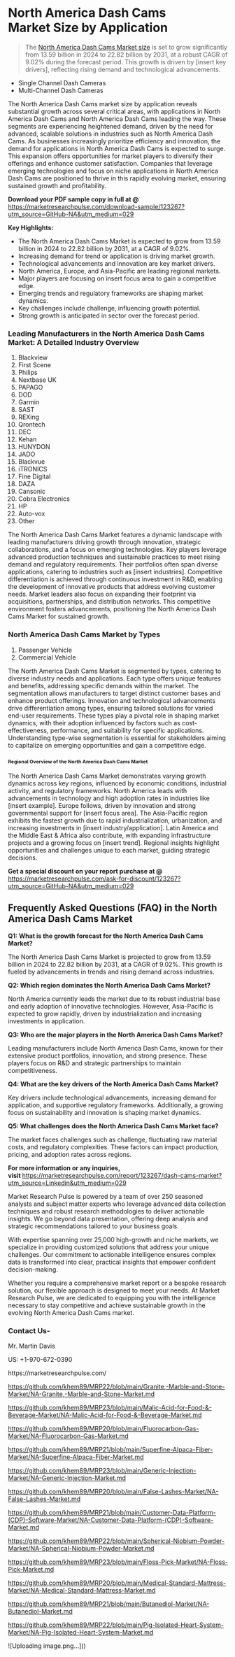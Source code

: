 <h1>North America Dash Cams Market&nbsp;Size by Application</h1><blockquote><p>The <a href="https://marketresearchpulse.com/download-sample/123267?utm_source=GitHub-NA&amp;utm_medium=029">North America Dash Cams Market size</a> is set to grow significantly from 13.59 billion in 2024 to 22.82 billion by 2031, at a robust CAGR of 9.02% during the forecast period. This growth is driven by [insert key drivers], reflecting rising demand and technological advancements.</p></blockquote><ul><li>Single Channel Dash Cameras<li> Multi-Channel Dash Cameras</li></ul><p>The North America Dash Cams market size by application reveals substantial growth across several critical areas, with applications in North America Dash Cams and North America Dash Cams leading the way. These segments are experiencing heightened demand, driven by the need for advanced, scalable solutions in industries such as North America Dash Cams. As businesses increasingly prioritize efficiency and innovation, the demand for applications in North America Dash Cams is expected to surge. This expansion offers opportunities for market players to diversify their offerings and enhance customer satisfaction. Companies that leverage emerging technologies and focus on niche applications in North America Dash Cams are positioned to thrive in this rapidly evolving market, ensuring sustained growth and profitability.</p><p><strong>Download your PDF sample copy in full at @ </strong><a href="https://marketresearchpulse.com/download-sample/123267?utm_source=GitHub-NA&amp;utm_medium=029">https://marketresearchpulse.com/download-sample/123267?utm_source=GitHub-NA&amp;utm_medium=029</a></p><p><strong>Key Highlights: </strong></p><ul><li>The North America Dash Cams Market is expected to grow from 13.59 billion in 2024 to 22.82 billion by 2031, at a CAGR of 9.02%.</li><li>Increasing demand for trend or application is driving market growth.</li><li>Technological advancements and innovation are key market drivers.</li><li>North America, Europe, and Asia-Pacific are leading regional markets.</li><li>Major players are focusing on insert focus area to gain a competitive edge.</li><li>Emerging trends and regulatory frameworks are shaping market dynamics.</li><li>Key challenges include challenge, influencing growth potential.</li><li>Strong growth is anticipated in sector over the forecast period.</li></ul><h3>Leading Manufacturers in the North America Dash Cams Market: A Detailed Industry Overview</h3><ol><li>Blackview</li><li>First Scene</li><li>Philips</li><li>Nextbase UK</li><li>PAPAGO</li><li>DOD</li><li>Garmin</li><li>SAST</li><li>REXing</li><li>Qrontech</li><li>DEC</li><li>Kehan</li><li>HUNYDON</li><li>JADO</li><li>Blackvue</li><li>iTRONICS</li><li>Fine Digital</li><li>DAZA</li><li>Cansonic</li><li>Cobra Electronics</li><li>HP</li><li>Auto-vox</li><li>Other</li></ol><div class="flex max-w-full flex-col flex-grow"><div class="min-h-8 text-message flex w-full flex-col items-end gap-2 whitespace-normal break-words [.text-message+&amp;]:mt-5" dir="auto" data-message-author-role="assistant" data-message-id="fd8432e4-4910-450d-b182-61b7bfb0a01f" data-message-model-slug="gpt-4o"><div class="flex w-full flex-col gap-1 empty:hidden first:pt-[3px]"><div class="markdown prose w-full break-words dark:prose-invert light"><p>The North America Dash Cams Market features a dynamic landscape with leading manufacturers driving growth through innovation, strategic collaborations, and a focus on emerging technologies. Key players leverage advanced production techniques and sustainable practices to meet rising demand and regulatory requirements. Their portfolios often span diverse applications, catering to industries such as [insert industries]. Competitive differentiation is achieved through continuous investment in R&amp;D, enabling the development of innovative products that address evolving customer needs. Market leaders also focus on expanding their footprint via acquisitions, partnerships, and distribution networks. This competitive environment fosters advancements, positioning the North America Dash Cams Market for sustained growth.</p></div></div></div></div><h3>North America Dash Cams Market by Types</h3><ol><li>Passenger Vehicle<li> Commercial Vehicle</li></ol><div class="flex max-w-full flex-col flex-grow"><div class="min-h-8 text-message flex w-full flex-col items-end gap-2 whitespace-normal break-words [.text-message+&amp;]:mt-5" dir="auto" data-message-author-role="assistant" data-message-id="084470be-0bb7-4664-bddf-5156b4f41249" data-message-model-slug="gpt-4o-mini"><div class="flex w-full flex-col gap-1 empty:hidden first:pt-[3px]"><div class="markdown prose w-full break-words dark:prose-invert light"><p>The North America Dash Cams Market is segmented by types, catering to diverse industry needs and applications. Each type offers unique features and benefits, addressing specific demands within the market. The segmentation allows manufacturers to target distinct customer bases and enhance product offerings. Innovation and technological advancements drive differentiation among types, ensuring tailored solutions for varied end-user requirements. These types play a pivotal role in shaping market dynamics, with their adoption influenced by factors such as cost-effectiveness, performance, and suitability for specific applications. Understanding type-wise segmentation is essential for stakeholders aiming to capitalize on emerging opportunities and gain a competitive edge.</p></div></div></div></div><h3><span style="font-size: 11px;">Regional Overview of the North America Dash Cams Market</span></h3><div class="flex max-w-full flex-col flex-grow"><div class="min-h-8 text-message flex w-full flex-col items-end gap-2 whitespace-normal break-words [.text-message+&amp;]:mt-5" dir="auto" data-message-author-role="assistant" data-message-id="e9038762-ce64-4e30-91c9-9bd413514231" data-message-model-slug="gpt-4o-mini"><div class="flex w-full flex-col gap-1 empty:hidden first:pt-[3px]"><div class="markdown prose w-full break-words dark:prose-invert light"><p>The North America Dash Cams Market demonstrates varying growth dynamics across key regions, influenced by economic conditions, industrial activity, and regulatory frameworks. North America leads with advancements in technology and high adoption rates in industries like [insert example]. Europe follows, driven by innovation and strong governmental support for [insert focus area]. The Asia-Pacific region exhibits the fastest growth due to rapid industrialization, urbanization, and increasing investments in [insert industry/application]. Latin America and the Middle East &amp; Africa also contribute, with expanding infrastructure projects and a growing focus on [insert trend]. Regional insights highlight opportunities and challenges unique to each market, guiding strategic decisions.</p></div></div></div></div><p><strong>Get a special discount on your report purchase at @ </strong><a href="https://marketresearchpulse.com/ask-for-discount/123267?utm_source=GitHub-NA&amp;utm_medium=029">https://marketresearchpulse.com/ask-for-discount/123267?utm_source=GitHub-NA&amp;utm_medium=029</a></p><h2>Frequently Asked Questions (FAQ) in the North America Dash Cams Market</h2><p><strong>Q1: What is the growth forecast for the North America Dash Cams Market?</strong></p><p>The North America Dash Cams Market is projected to grow from 13.59 billion in 2024 to 22.82 billion by 2031, at a CAGR of 9.02%. This growth is fueled by advancements in trends and rising demand across industries.</p><p><strong>Q2: Which region dominates the North America Dash Cams Market?</strong></p><p>North America currently leads the market due to its robust industrial base and early adoption of innovative technologies. However, Asia-Pacific is expected to grow rapidly, driven by industrialization and increasing investments in application.</p><p><strong>Q3: Who are the major players in the North America Dash Cams Market?</strong></p><p>Leading manufacturers include North America Dash Cams, known for their extensive product portfolios, innovation, and strong presence. These players focus on R&amp;D and strategic partnerships to maintain competitiveness.</p><p><strong>Q4: What are the key drivers of the North America Dash Cams Market?</strong></p><p>Key drivers include technological advancements, increasing demand for application, and supportive regulatory frameworks. Additionally, a growing focus on sustainability and innovation is shaping market dynamics.</p><p><strong>Q5: What challenges does the North America Dash Cams Market face?</strong></p><p>The market faces challenges such as challenge, fluctuating raw material costs, and regulatory complexities. These factors can impact production, pricing, and adoption rates across regions.</p><p><strong>For more information or any inquiries, visit&nbsp;</strong><a href="https://marketresearchpulse.com/report/123267/dash-cams-market?utm_source=Linkedin&utm_medium=029">https://marketresearchpulse.com/report/123267/dash-cams-market?utm_source=Linkedin&utm_medium=029</a></p><p>Market Research Pulse is powered by a team of over 250 seasoned analysts and subject matter experts who leverage advanced data collection techniques and robust research methodologies to deliver actionable insights. We go beyond data presentation, offering deep analysis and strategic recommendations tailored to your business goals.</p><p>With expertise spanning over 25,000 high-growth and niche markets, we specialize in providing customized solutions that address your unique challenges. Our commitment to actionable intelligence ensures complex data is transformed into clear, practical insights that empower confident decision-making.</p><p>Whether you require a comprehensive market report or a bespoke research solution, our flexible approach is designed to meet your needs. At Market Research Pulse, we are dedicated to equipping you with the intelligence necessary to stay competitive and achieve sustainable growth in the evolving North America Dash Cams market.</p><h3><strong>Contact Us-</strong></h3><p>Mr. Martin Davis</p><p>US: +1-970-672-0390</p><p>https://marketresearchpulse.com/</p><p><a href="https://github.com/khem89/MRP22/blob/main/Granite,-Marble-and-Stone-Market/NA-Granite,-Marble-and-Stone-Market.md">https://github.com/khem89/MRP22/blob/main/Granite,-Marble-and-Stone-Market/NA-Granite,-Marble-and-Stone-Market.md</a></p><p><a href="https://github.com/khem89/MRP23/blob/main/Malic-Acid-for-Food-&-Beverage-Market/NA-Malic-Acid-for-Food-&-Beverage-Market.md">https://github.com/khem89/MRP23/blob/main/Malic-Acid-for-Food-&-Beverage-Market/NA-Malic-Acid-for-Food-&-Beverage-Market.md</a></p><p><a href="https://github.com/khem89/MRP20/blob/main/Fluorocarbon-Gas-Market/NA-Fluorocarbon-Gas-Market.md">https://github.com/khem89/MRP20/blob/main/Fluorocarbon-Gas-Market/NA-Fluorocarbon-Gas-Market.md</a></p><p><a href="https://github.com/khem89/MRP21/blob/main/Superfine-Alpaca-Fiber-Market/NA-Superfine-Alpaca-Fiber-Market.md">https://github.com/khem89/MRP21/blob/main/Superfine-Alpaca-Fiber-Market/NA-Superfine-Alpaca-Fiber-Market.md</a></p><p><a href="https://github.com/khem89/MRP23/blob/main/Generic-Injection-Market/NA-Generic-Injection-Market.md">https://github.com/khem89/MRP23/blob/main/Generic-Injection-Market/NA-Generic-Injection-Market.md</a></p><p><a href="https://github.com/khem89/MRP20/blob/main/False-Lashes-Market/NA-False-Lashes-Market.md">https://github.com/khem89/MRP20/blob/main/False-Lashes-Market/NA-False-Lashes-Market.md</a></p><p><a href="https://github.com/khem89/MRP21/blob/main/Customer-Data-Platform-(CDP)-Software-Market/NA-Customer-Data-Platform-(CDP)-Software-Market.md">https://github.com/khem89/MRP21/blob/main/Customer-Data-Platform-(CDP)-Software-Market/NA-Customer-Data-Platform-(CDP)-Software-Market.md</a></p><p><a href="https://github.com/khem89/MRP22/blob/main/Spherical-Niobium-Powder-Market/NA-Spherical-Niobium-Powder-Market.md">https://github.com/khem89/MRP22/blob/main/Spherical-Niobium-Powder-Market/NA-Spherical-Niobium-Powder-Market.md</a></p><p><a href="https://github.com/khem89/MRP23/blob/main/Floss-Pick-Market/NA-Floss-Pick-Market.md">https://github.com/khem89/MRP23/blob/main/Floss-Pick-Market/NA-Floss-Pick-Market.md</a></p><p><a href="https://github.com/khem89/MRP20/blob/main/Medical-Standard-Mattress-Market/NA-Medical-Standard-Mattress-Market.md">https://github.com/khem89/MRP20/blob/main/Medical-Standard-Mattress-Market/NA-Medical-Standard-Mattress-Market.md</a></p><p><a href="https://github.com/khem89/MRP21/blob/main/Butanediol-Market/NA-Butanediol-Market.md">https://github.com/khem89/MRP21/blob/main/Butanediol-Market/NA-Butanediol-Market.md</a></p><p><a href="https://github.com/khem89/MRP22/blob/main/Pig-Isolated-Heart-System-Market/NA-Pig-Isolated-Heart-System-Market.md">https://github.com/khem89/MRP22/blob/main/Pig-Isolated-Heart-System-Market/NA-Pig-Isolated-Heart-System-Market.md</a></p>
![Uploading image.png…]()
